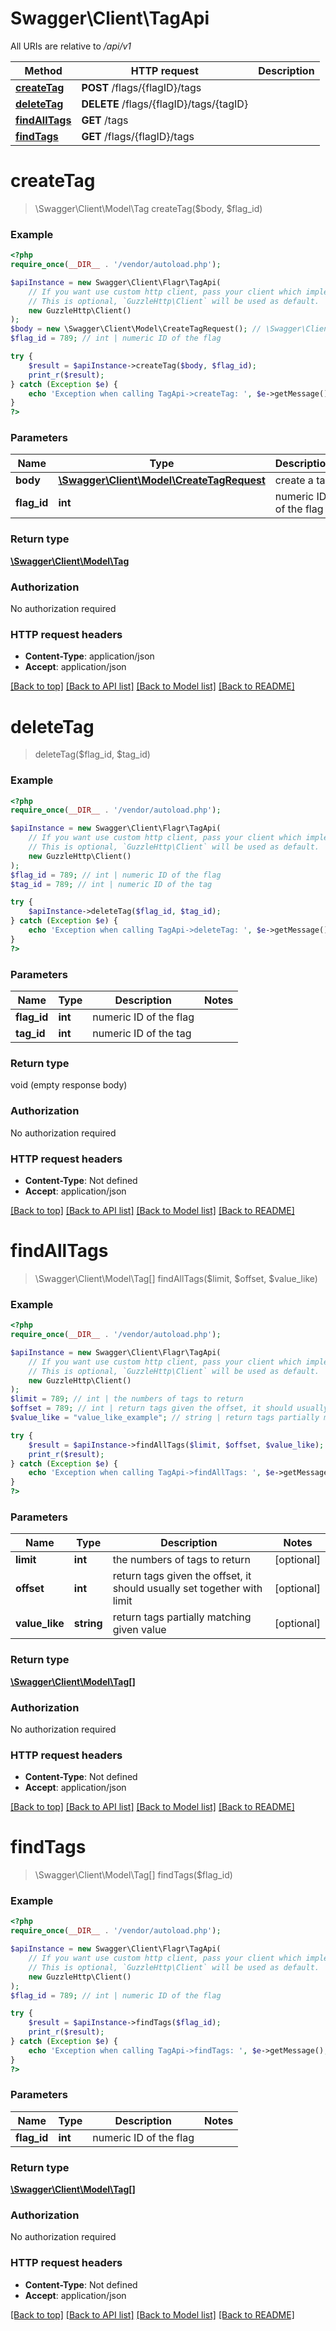 # Swagger\Client\TagApi

All URIs are relative to */api/v1*

Method | HTTP request | Description
------------- | ------------- | -------------
[**createTag**](TagApi.md#createtag) | **POST** /flags/{flagID}/tags | 
[**deleteTag**](TagApi.md#deletetag) | **DELETE** /flags/{flagID}/tags/{tagID} | 
[**findAllTags**](TagApi.md#findalltags) | **GET** /tags | 
[**findTags**](TagApi.md#findtags) | **GET** /flags/{flagID}/tags | 

# **createTag**
> \Swagger\Client\Model\Tag createTag($body, $flag_id)



### Example
```php
<?php
require_once(__DIR__ . '/vendor/autoload.php');

$apiInstance = new Swagger\Client\Flagr\TagApi(
    // If you want use custom http client, pass your client which implements `GuzzleHttp\ClientInterface`.
    // This is optional, `GuzzleHttp\Client` will be used as default.
    new GuzzleHttp\Client()
);
$body = new \Swagger\Client\Model\CreateTagRequest(); // \Swagger\Client\Model\CreateTagRequest | create a tag
$flag_id = 789; // int | numeric ID of the flag

try {
    $result = $apiInstance->createTag($body, $flag_id);
    print_r($result);
} catch (Exception $e) {
    echo 'Exception when calling TagApi->createTag: ', $e->getMessage(), PHP_EOL;
}
?>
```

### Parameters

Name | Type | Description  | Notes
------------- | ------------- | ------------- | -------------
 **body** | [**\Swagger\Client\Model\CreateTagRequest**](../Model/CreateTagRequest.md)| create a tag |
 **flag_id** | **int**| numeric ID of the flag |

### Return type

[**\Swagger\Client\Model\Tag**](../Model/Tag.md)

### Authorization

No authorization required

### HTTP request headers

 - **Content-Type**: application/json
 - **Accept**: application/json

[[Back to top]](#) [[Back to API list]](../../README.md#documentation-for-api-endpoints) [[Back to Model list]](../../README.md#documentation-for-models) [[Back to README]](../../README.md)

# **deleteTag**
> deleteTag($flag_id, $tag_id)



### Example
```php
<?php
require_once(__DIR__ . '/vendor/autoload.php');

$apiInstance = new Swagger\Client\Flagr\TagApi(
    // If you want use custom http client, pass your client which implements `GuzzleHttp\ClientInterface`.
    // This is optional, `GuzzleHttp\Client` will be used as default.
    new GuzzleHttp\Client()
);
$flag_id = 789; // int | numeric ID of the flag
$tag_id = 789; // int | numeric ID of the tag

try {
    $apiInstance->deleteTag($flag_id, $tag_id);
} catch (Exception $e) {
    echo 'Exception when calling TagApi->deleteTag: ', $e->getMessage(), PHP_EOL;
}
?>
```

### Parameters

Name | Type | Description  | Notes
------------- | ------------- | ------------- | -------------
 **flag_id** | **int**| numeric ID of the flag |
 **tag_id** | **int**| numeric ID of the tag |

### Return type

void (empty response body)

### Authorization

No authorization required

### HTTP request headers

 - **Content-Type**: Not defined
 - **Accept**: application/json

[[Back to top]](#) [[Back to API list]](../../README.md#documentation-for-api-endpoints) [[Back to Model list]](../../README.md#documentation-for-models) [[Back to README]](../../README.md)

# **findAllTags**
> \Swagger\Client\Model\Tag[] findAllTags($limit, $offset, $value_like)



### Example
```php
<?php
require_once(__DIR__ . '/vendor/autoload.php');

$apiInstance = new Swagger\Client\Flagr\TagApi(
    // If you want use custom http client, pass your client which implements `GuzzleHttp\ClientInterface`.
    // This is optional, `GuzzleHttp\Client` will be used as default.
    new GuzzleHttp\Client()
);
$limit = 789; // int | the numbers of tags to return
$offset = 789; // int | return tags given the offset, it should usually set together with limit
$value_like = "value_like_example"; // string | return tags partially matching given value

try {
    $result = $apiInstance->findAllTags($limit, $offset, $value_like);
    print_r($result);
} catch (Exception $e) {
    echo 'Exception when calling TagApi->findAllTags: ', $e->getMessage(), PHP_EOL;
}
?>
```

### Parameters

Name | Type | Description  | Notes
------------- | ------------- | ------------- | -------------
 **limit** | **int**| the numbers of tags to return | [optional]
 **offset** | **int**| return tags given the offset, it should usually set together with limit | [optional]
 **value_like** | **string**| return tags partially matching given value | [optional]

### Return type

[**\Swagger\Client\Model\Tag[]**](../Model/Tag.md)

### Authorization

No authorization required

### HTTP request headers

 - **Content-Type**: Not defined
 - **Accept**: application/json

[[Back to top]](#) [[Back to API list]](../../README.md#documentation-for-api-endpoints) [[Back to Model list]](../../README.md#documentation-for-models) [[Back to README]](../../README.md)

# **findTags**
> \Swagger\Client\Model\Tag[] findTags($flag_id)



### Example
```php
<?php
require_once(__DIR__ . '/vendor/autoload.php');

$apiInstance = new Swagger\Client\Flagr\TagApi(
    // If you want use custom http client, pass your client which implements `GuzzleHttp\ClientInterface`.
    // This is optional, `GuzzleHttp\Client` will be used as default.
    new GuzzleHttp\Client()
);
$flag_id = 789; // int | numeric ID of the flag

try {
    $result = $apiInstance->findTags($flag_id);
    print_r($result);
} catch (Exception $e) {
    echo 'Exception when calling TagApi->findTags: ', $e->getMessage(), PHP_EOL;
}
?>
```

### Parameters

Name | Type | Description  | Notes
------------- | ------------- | ------------- | -------------
 **flag_id** | **int**| numeric ID of the flag |

### Return type

[**\Swagger\Client\Model\Tag[]**](../Model/Tag.md)

### Authorization

No authorization required

### HTTP request headers

 - **Content-Type**: Not defined
 - **Accept**: application/json

[[Back to top]](#) [[Back to API list]](../../README.md#documentation-for-api-endpoints) [[Back to Model list]](../../README.md#documentation-for-models) [[Back to README]](../../README.md)

